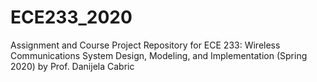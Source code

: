 # ECE233_2020
Assignment and Course Project Repository for ECE 233: Wireless Communications System Design, Modeling, and Implementation (Spring 2020) by Prof. Danijela Cabric
